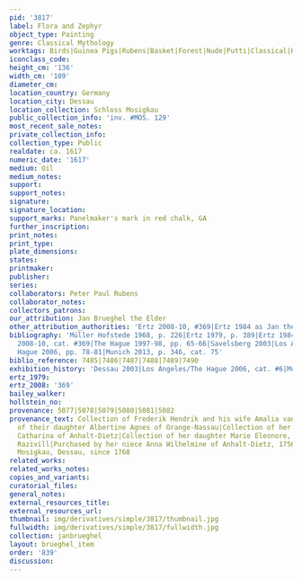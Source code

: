 ```yaml
---
pid: '3817'
label: Flora and Zephyr
object_type: Painting
genre: Classical Mythology
worktags: Birds|Guinea Pigs|Rubens|Basket|Forest|Nude|Putti|Classical|History|Mythological|Flowers|Fruit
iconclass_code:
height_cm: '136'
width_cm: '109'
diameter_cm:
location_country: Germany
location_city: Dessau
location_collection: Schloss Mosigkau
public_collection_info: 'inv. #MOS. 129'
most_recent_sale_notes:
private_collection_info:
collection_type: Public
realdate: ca. 1617
numeric_date: '1617'
medium: Oil
medium_notes:
support:
support_notes:
signature:
signature_location:
support_marks: Panelmaker's mark in red chalk, GA
further_inscription:
print_notes:
print_type:
plate_dimensions:
states:
printmaker:
publisher:
series:
collaborators: Peter Paul Rubens
collaborator_notes:
collectors_patrons:
our_attribution: Jan Brueghel the Elder
other_attribution_authorities: 'Ertz 2008-10, #369|Ertz 1984 as Jan the Younger'
bibliography: 'Müller Hofstede 1968, p. 226|Ertz 1979, p. 389|Ertz 1984, #187|Ertz
  2008-10, cat. #369|The Hague 1997-98, pp. 65-66|Savelsberg 2003|Los Angeles/The
  Hague 2006, pp. 78-81|Munich 2013, p. 346, cat. 75'
biblio_reference: 7485|7486|7487|7488|7489|7490
exhibition_history: 'Dessau 2003|Los Angeles/The Hague 2006, cat. #6|Munich 2013'
ertz_1979:
ertz_2008: '369'
bailey_walker:
hollstein_no:
provenance: 5077|5078|5079|5080|5081|5082
provenance_text: Collection of Frederik Hendrik and his wife Amalia van Solms, 1632|Collection
  of their daughter Albertine Agnes of Orange-Nassau|Collection of her sister Henriette
  Catharina of Anhalt-Dietz|Collection of her daughter Marie Eleonore, duchess of
  Razivill|Purchased by her niece Anna Wilhelmine of Anhalt-Dietz, 1756|In Schloss
  Mosigkau, Dessau, since 1768
related_works:
related_works_notes:
copies_and_variants:
curatorial_files:
general_notes:
external_resources_title:
external_resources_url:
thumbnail: img/derivatives/simple/3817/thumbnail.jpg
fullwidth: img/derivatives/simple/3817/fullwidth.jpg
collection: janbrueghel
layout: brueghel_item
order: '839'
discussion:
---
```

